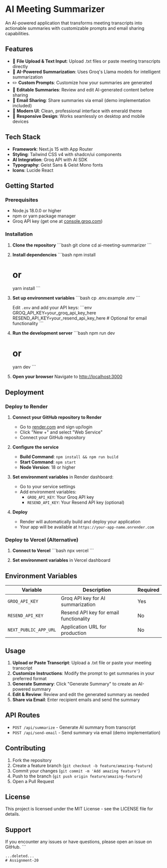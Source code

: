 # AI Meeting Summarizer

An AI-powered application that transforms meeting transcripts into actionable summaries with customizable prompts and email sharing capabilities.

## Features

- 📄 **File Upload & Text Input**: Upload .txt files or paste meeting transcripts directly
- 🤖 **AI-Powered Summarization**: Uses Groq's Llama models for intelligent summarization
- ✏️ **Custom Prompts**: Customize how your summaries are generated
- 📝 **Editable Summaries**: Review and edit AI-generated content before sharing
- 📧 **Email Sharing**: Share summaries via email (demo implementation included)
- 🎨 **Modern UI**: Clean, professional interface with emerald theme
- 📱 **Responsive Design**: Works seamlessly on desktop and mobile devices

## Tech Stack

- **Framework**: Next.js 15 with App Router
- **Styling**: Tailwind CSS v4 with shadcn/ui components
- **AI Integration**: Groq API with AI SDK
- **Typography**: Geist Sans & Geist Mono fonts
- **Icons**: Lucide React

## Getting Started

### Prerequisites

- Node.js 18.0.0 or higher
- npm or yarn package manager
- Groq API key (get one at [console.groq.com](https://console.groq.com))

### Installation

1. **Clone the repository**
   \`\`\`bash
   git clone <your-repo-url>
   cd ai-meeting-summarizer
   \`\`\`

2. **Install dependencies**
   \`\`\`bash
   npm install
   # or
   yarn install
   \`\`\`

3. **Set up environment variables**
   \`\`\`bash
   cp .env.example .env
   \`\`\`
   
   Edit `.env` and add your API keys:
   \`\`\`env
   GROQ_API_KEY=your_groq_api_key_here
   RESEND_API_KEY=your_resend_api_key_here  # Optional for email functionality
   \`\`\`

4. **Run the development server**
   \`\`\`bash
   npm run dev
   # or
   yarn dev
   \`\`\`

5. **Open your browser**
   Navigate to [http://localhost:3000](http://localhost:3000)

## Deployment

### Deploy to Render

1. **Connect your GitHub repository to Render**
   - Go to [render.com](https://render.com) and sign up/login
   - Click "New +" and select "Web Service"
   - Connect your GitHub repository

2. **Configure the service**
   - **Build Command**: `npm install && npm run build`
   - **Start Command**: `npm start`
   - **Node Version**: 18 or higher

3. **Set environment variables** in Render dashboard:
   - Go to your service settings
   - Add environment variables:
     - `GROQ_API_KEY`: Your Groq API key
     - `RESEND_API_KEY`: Your Resend API key (optional)

4. **Deploy**
   - Render will automatically build and deploy your application
   - Your app will be available at `https://your-app-name.onrender.com`

### Deploy to Vercel (Alternative)

1. **Connect to Vercel**
   \`\`\`bash
   npx vercel
   \`\`\`

2. **Set environment variables** in Vercel dashboard

## Environment Variables

| Variable | Description | Required |
|----------|-------------|----------|
| `GROQ_API_KEY` | Groq API key for AI summarization | Yes |
| `RESEND_API_KEY` | Resend API key for email functionality | No |
| `NEXT_PUBLIC_APP_URL` | Application URL for production | No |

## Usage

1. **Upload or Paste Transcript**: Upload a .txt file or paste your meeting transcript
2. **Customize Instructions**: Modify the prompt to get summaries in your preferred format
3. **Generate Summary**: Click "Generate Summary" to create an AI-powered summary
4. **Edit & Review**: Review and edit the generated summary as needed
5. **Share via Email**: Enter recipient emails and send the summary

## API Routes

- `POST /api/summarize` - Generate AI summary from transcript
- `POST /api/send-email` - Send summary via email (demo implementation)

## Contributing

1. Fork the repository
2. Create a feature branch (`git checkout -b feature/amazing-feature`)
3. Commit your changes (`git commit -m 'Add amazing feature'`)
4. Push to the branch (`git push origin feature/amazing-feature`)
5. Open a Pull Request

## License

This project is licensed under the MIT License - see the LICENSE file for details.

## Support

If you encounter any issues or have questions, please open an issue on GitHub.
\`\`\`

```typescriptreact file="netlify.toml" isDeleted="true"
...deleted...
# Assignment-20
